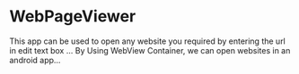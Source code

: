 # WebPageViewer
This app can be used to open any website you required by entering the url in edit text box ...
By Using WebView Container, we can open websites in an android app...
